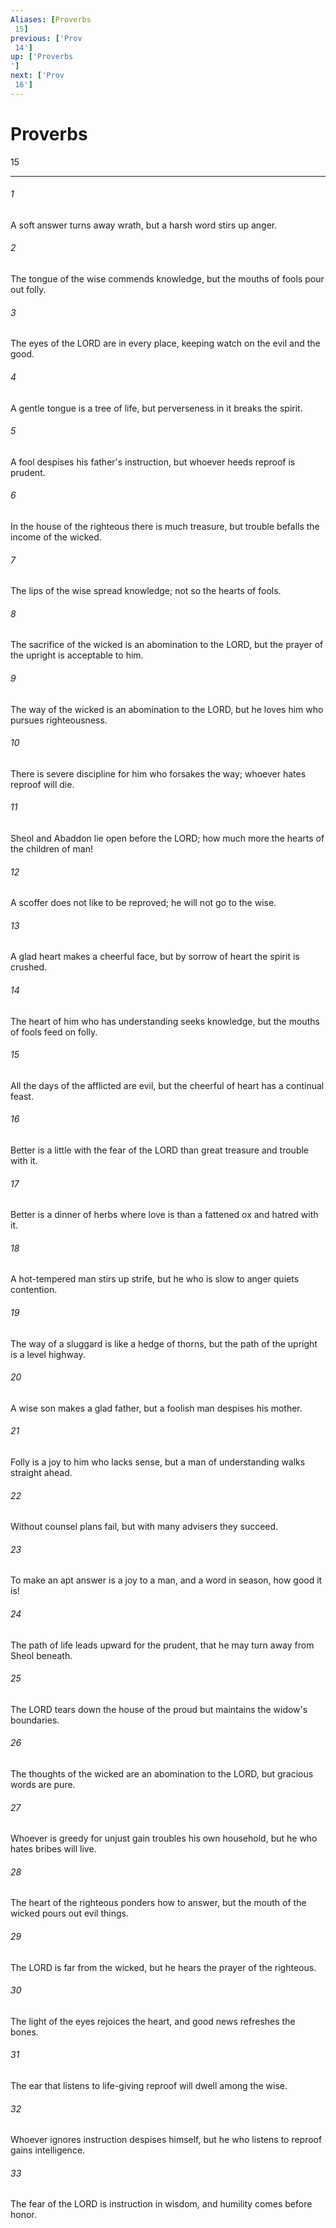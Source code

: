 ```yaml
---
Aliases: [Proverbs 15]
previous: ['Prov 14']
up: ['Proverbs']
next: ['Prov 16']
---
```

# Proverbs 15

***
 

###### 1 
A soft answer turns away wrath,  but a harsh word stirs up anger.   

###### 2 
The tongue of the wise commends knowledge,  but the mouths of fools pour out folly.   

###### 3 
The eyes of the LORD are in every place,  keeping watch on the evil and the good.   

###### 4 
A gentle tongue is a tree of life,  but perverseness in it breaks the spirit.   

###### 5 
A fool despises his father's instruction,  but whoever heeds reproof is prudent.   

###### 6 
In the house of the righteous there is much treasure,  but trouble befalls the income of the wicked.   

###### 7 
The lips of the wise spread knowledge;  not so the hearts of fools.   

###### 8 
The sacrifice of the wicked is an abomination to the LORD,  but the prayer of the upright is acceptable to him.   

###### 9 
The way of the wicked is an abomination to the LORD,  but he loves him who pursues righteousness.   

###### 10 
There is severe discipline for him who forsakes the way;  whoever hates reproof will die.   

###### 11 
Sheol and Abaddon lie open before the LORD;  how much more the hearts of the children of man!   

###### 12 
A scoffer does not like to be reproved;  he will not go to the wise.   

###### 13 
A glad heart makes a cheerful face,  but by sorrow of heart the spirit is crushed.   

###### 14 
The heart of him who has understanding seeks knowledge,  but the mouths of fools feed on folly.   

###### 15 
All the days of the afflicted are evil,  but the cheerful of heart has a continual feast.   

###### 16 
Better is a little with the fear of the LORD  than great treasure and trouble with it.   

###### 17 
Better is a dinner of herbs where love is  than a fattened ox and hatred with it.   

###### 18 
A hot-tempered man stirs up strife,  but he who is slow to anger quiets contention.   

###### 19 
The way of a sluggard is like a hedge of thorns,  but the path of the upright is a level highway.   

###### 20 
A wise son makes a glad father,  but a foolish man despises his mother.   

###### 21 
Folly is a joy to him who lacks sense,  but a man of understanding walks straight ahead.   

###### 22 
Without counsel plans fail,  but with many advisers they succeed.   

###### 23 
To make an apt answer is a joy to a man,  and a word in season, how good it is!   

###### 24 
The path of life leads upward for the prudent,  that he may turn away from Sheol beneath.   

###### 25 
The LORD tears down the house of the proud  but maintains the widow's boundaries.   

###### 26 
The thoughts of the wicked are an abomination to the LORD,  but gracious words are pure.   

###### 27 
Whoever is greedy for unjust gain troubles his own household,  but he who hates bribes will live.   

###### 28 
The heart of the righteous ponders how to answer,  but the mouth of the wicked pours out evil things.   

###### 29 
The LORD is far from the wicked,  but he hears the prayer of the righteous.   

###### 30 
The light of the eyes rejoices the heart,  and good news refreshes the bones.   

###### 31 
The ear that listens to life-giving reproof  will dwell among the wise.   

###### 32 
Whoever ignores instruction despises himself,  but he who listens to reproof gains intelligence.   

###### 33 
The fear of the LORD is instruction in wisdom,  and humility comes before honor.
